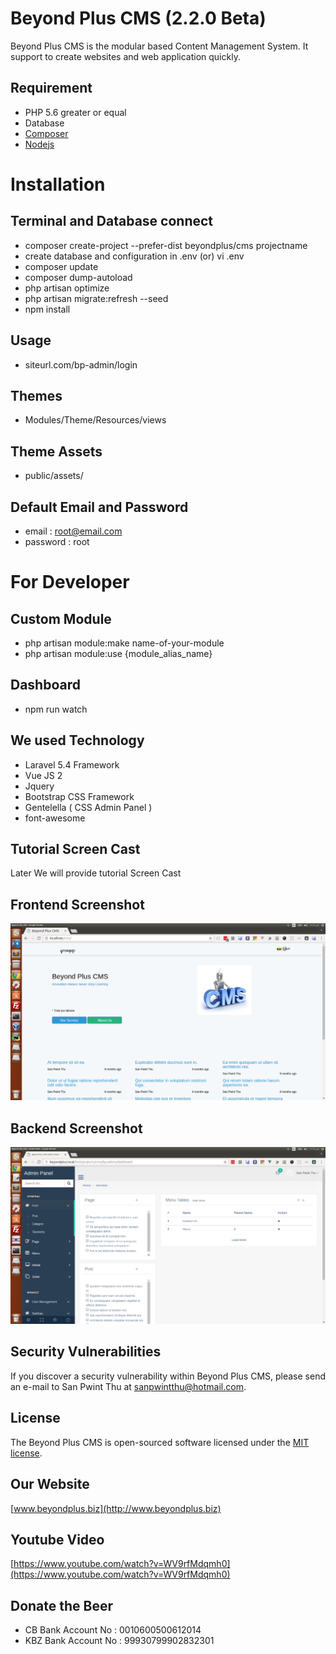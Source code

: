 # Beyond Plus CMS (2.2.0 Beta)

Beyond Plus CMS is the modular based Content Management System. It support to create websites and web application quickly. 

## Requirement

* PHP 5.6 greater or equal
* Database
* [Composer](https://getcomposer.org)
* [Nodejs](https://nodejs.org)

# Installation

## Terminal and Database connect

* composer create-project --prefer-dist beyondplus/cms projectname
* create database and configuration in .env (or) vi .env
* composer update
* composer dump-autoload
* php artisan optimize
* php artisan migrate:refresh --seed
* npm install

## Usage
* siteurl.com/bp-admin/login

## Themes
* Modules/Theme/Resources/views

## Theme Assets
* public/assets/

## Default Email and Password
* email 	: root@email.com
* password	: root

# For Developer
## Custom Module
* php artisan module:make name-of-your-module
* php artisan module:use {module_alias_name} 

## Dashboard
* npm run watch

## We used Technology
* Laravel 5.4 Framework
* Vue JS 2
* Jquery
* Bootstrap CSS Framework
* Gentelella ( CSS Admin Panel )
* font-awesome

## Tutorial Screen Cast
Later We will provide tutorial Screen Cast

## Frontend Screenshot
![alt text](https://github.com/beyondplus/cms/raw/master/frontend.png "Front Screenshot")

## Backend Screenshot
![alt text](https://github.com/beyondplus/cms/raw/master/backend.png "Backend Screenshot")

## Security Vulnerabilities

If you discover a security vulnerability within Beyond Plus CMS, please send an e-mail to San Pwint Thu at sanpwintthu@hotmail.com.

## License

The Beyond Plus CMS is open-sourced software licensed under the [MIT license](http://opensource.org/licenses/MIT).

## Our Website

[www.beyondplus.biz](http://www.beyondplus.biz)

## Youtube Video

[https://www.youtube.com/watch?v=WV9rfMdqmh0](https://www.youtube.com/watch?v=WV9rfMdqmh0)

## Donate the Beer

* CB Bank Account No  : 0010600500612014
* KBZ Bank Account No : 99930799902832301

